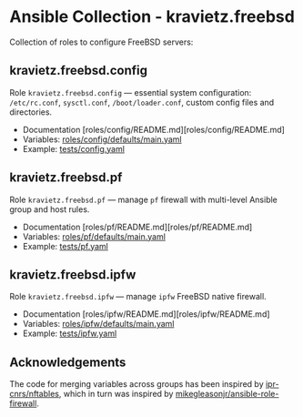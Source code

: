 # Ansible Collection - kravietz.freebsd

Collection of roles to configure FreeBSD servers:

## kravietz.freebsd.config
Role `kravietz.freebsd.config` — essential system configuration: `/etc/rc.conf`, `sysctl.conf`,
`/boot/loader.conf`, custom config files and directories.

* Documentation [roles/config/README.md][roles/config/README.md]
* Variables: [roles/config/defaults/main.yaml](roles/config/defaults/main.yaml)
* Example: [tests/config.yaml](tests/config.yaml)

## kravietz.freebsd.pf
Role `kravietz.freebsd.pf` — manage `pf` firewall with multi-level Ansible group and host rules.

* Documentation [roles/pf/README.md][roles/pf/README.md]
* Variables: [roles/pf/defaults/main.yaml](roles/pf/defaults/main.yaml)
* Example: [tests/pf.yaml](tests/pf.yaml)

## kravietz.freebsd.ipfw
Role `kravietz.freebsd.ipfw` — manage `ipfw` FreeBSD native firewall.

* Documentation [roles/ipfw/README.md][roles/ipfw/README.md]
* Variables: [roles/ipfw/defaults/main.yaml](roles/ipfw/defaults/main.yaml)
* Example: [tests/ipfw.yaml](tests/ipfw.yaml)

## Acknowledgements

The code for merging variables across groups has been inspired by [ipr-cnrs/nftables](https://github.com/ipr-cnrs/nftables),
which in turn was inspired by [mikegleasonjr/ansible-role-firewall](https://github.com/mikegleasonjr/ansible-role-firewall).